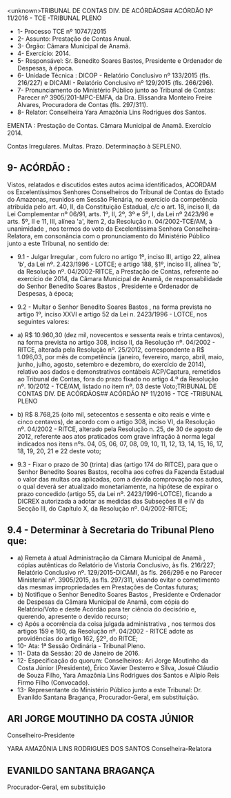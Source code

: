 &lt;unknown&gt;TRIBUNAL DE CONTAS DIV. DE ACÓRDÃOS## ACÓRDÃO Nº 11/2016 - TCE -TRIBUNAL PLENO

- 1- Processo TCE nº 10747/2015
- 2- Assunto: Prestação de Contas Anual.
- 3- Órgão: Câmara Municipal de Anamã.
- 4- Exercício: 2014.
- 5- Responsável: Sr. Benedito Soares Bastos, Presidente e  Ordenador de Despesas, à época.
- 6- Unidade Técnica : DICOP - Relatório Conclusivo nº 133/2015 (fls. 216/227) e DICAMI - Relatório Conclusivo nº 129/2015 (fls. 266/296).
- 7-  Pronunciamento  do Ministério Público  junto  ao Tribunal  de Contas: Parecer  nº 3905/201-MPC-EMFA,  da  Dra.  Elissandra  Monteiro  Freire  Alvares,  Procuradora  de Contas (fls. 297/311).
- 8- Relator: Conselheira Yara Amazônia Lins Rodrigues dos Santos.

EMENTA : Prestação de Contas. Câmara Municipal de Anamã. Exercício 2014.

Contas Irregulares. Multas. Prazo. Determinação à SEPLENO.

## 9- ACÓRDÃO :

Vistos, relatados e discutidos estes autos acima identificados, ACORDAM os Excelentíssimos Senhores Conselheiros do Tribunal de Contas do Estado do Amazonas, reunidos em Sessão Plenária, no exercício da competência atribuída pelo art. 40,  II, da Constituição Estadual, c/c o art. 18, inciso II, da Lei Complementar nº 06/91, arts. 1º, II, 2º, 3º e 5º,  I,  da  Lei  nº  2423/96 e arts. 5º,  II e  11,  III,  alínea  'a',  item  2,  da  Resolução n. 04/2002-TCE/AM, à  unanimidade , nos  termos  do  voto  da  Excelentíssima  Senhora Conselheira-Relatora, em  consonância com  o  pronunciamento  do  Ministério  Público junto a este Tribunal, no sentido de:

- 9.1 - Julgar Irregular , com fulcro no artigo 1º, inciso III, artigo 22, alínea 'b', da Lei nº. 2.423/1996 - LOTCE; e artigo 188, §1º, inciso III, alínea 'b', da Resolução nº. 04/2002-RITCE,  a  Prestação  de  Contas,  referente  ao  exercício  de  2014,  da  Câmara Municipal de Anamã,  de responsabilidade do Senhor Benedito Soares Bastos , Presidente e Ordenador de Despesas, à época;
- 9.2 - Multar o Senhor Benedito Soares Bastos , na forma prevista no artigo 1º, inciso XXVI e artigo 52 da Lei n. 2423/1996 - LOTCE, nos seguintes valores:
- a) R$ 10.960,30 (dez mil, novecentos e sessenta reais e trinta centavos), na forma prevista no artigo 308, inciso II, da Resolução nº. 04/2002  - RITCE, alterada pela Resolução nº. 25/2012, correspondente a R$ 1.096,03, por mês de competência (janeiro, fevereiro, março, abril, maio, junho, julho, agosto, setembro e dezembro, do exercício de 2014), relativo aos dados e demonstrativos contábeis ACP/Captura, remetidos ao Tribunal de Contas, fora do prazo fixado no artigo 4.º da Resolução nº. 10/2012 - TCE/AM, listado no item nº. 03 deste Voto;TRIBUNAL DE CONTAS DIV. DE ACÓRDÃOS## ACÓRDÃO Nº 11/2016 - TCE -TRIBUNAL PLENO

- b) R$ 8.768,25 (oito  mil,  setecentos e sessenta e oito reais e  vinte e cinco centavos),  de  acordo  com  o  artigo  308,  inciso  VI,  da  Resolução  nº.  04/2002  -  RITCE, alterado pela Resolução n. 25, de 30 de agosto de 2012, referente aos atos praticados com grave infração à norma legal indicados nos itens nºs. 04, 05, 06, 07, 08, 09, 10, 11, 12, 13, 14, 15, 16, 17, 18, 19, 20, 21 e 22 deste voto;
- 9.3  -  Fixar  o  prazo de  30  (trinta)  dias  (artigo  174  do  RITCE),  para  que  o Senhor  Benedito  Soares  Bastos,  recolha  aos cofres  da  Fazenda  Estadual  o  valor  das multas ora aplicadas, com a devida comprovação nos autos, o qual deverá ser atualizado monetariamente,  na  hipótese  de  expirar  o  prazo  concedido  (artigo  55,  da  Lei  nº. 2423/1996-LOTCE), ficando a DICREX autorizada a adotar as medidas das Subseções III e IV da Secção III, do Capítulo X, da Resolução nº. 04/2002-RITCE;

## 9.4 - Determinar à Secretaria do Tribunal Pleno que:

- a) Remeta à atual Administração da Câmara Municipal de Anamã , cópias autênticas do Relatório de Vistoria Conclusivo, às fls. 216/227; Relatório Conclusivo nº. 129/2015-DICAMI, às fls. 266/296 e no Parecer Ministerial nº. 3905/2015, às fls. 297/311, visando  evitar  o  cometimento  das  mesmas  impropriedades  em  Prestações  de  Contas futuras;
- b) Notifique o Senhor Benedito Soares Bastos , Presidente e Ordenador de Despesas da Câmara Municipal de Anamã, com cópia do Relatório/Voto e deste Acórdão para ter ciência do decisório e, querendo, apresente o devido recurso;
- c)  Após  a  ocorrência  da  coisa  julgada  administrativa ,  nos  termos  dos artigos 159 e 160,  da Resolução nº. 04/2002 - RITCE adote as providências do artigo 162, §2º, do RITCE;
- 10- Ata: 1ª Sessão Ordinária - Tribunal Pleno.
- 11- Data da Sessão: 20 de Janeiro de 2016.
- 12-  Especificação  do  quorum: Conselheiros: Ari Jorge  Moutinho  da  Costa  Júnior (Presidente), Érico Xavier Desterro e Silva, Josué Cláudio de Souza Filho, Yara Amazônia Lins Rodrigues dos Santos e Alípio Reis Firmo Filho (Convocado).
- 13- Representante do Ministério Público junto a este Tribunal: Dr. Evanildo Santana Bragança, Procurador-Geral, em substituição.

## ARI JORGE MOUTINHO DA COSTA JÚNIOR

Conselheiro-Presidente

YARA AMAZÔNIA LINS RODRIGUES DOS SANTOS Conselheira-Relatora

## EVANILDO SANTANA BRAGANÇA

Procurador-Geral, em substituição